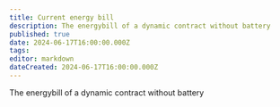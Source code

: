 ```yaml
---
title: Current energy bill
description: The energybill of a dynamic contract without battery
published: true
date: 2024-06-17T16:00:00.000Z
tags: 
editor: markdown
dateCreated: 2024-06-17T16:00:00.000Z
---
```


The energybill of a dynamic contract without battery
